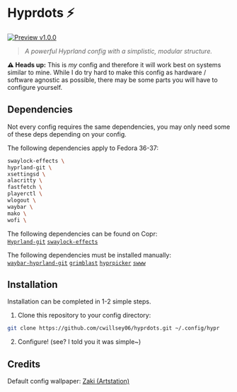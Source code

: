 # Hyprdots ⚡

[![Preview v1.0.0](https://i.ibb.co/0yrVmRY/preview-1-0-0.png)](https://i.ibb.co/0yrVmRY/preview-1-0-0.png)

> *A powerful Hyprland config with a simplistic, modular structure.*

**⚠️ Heads up:** This is *my* config and therefore it will work best on systems similar to mine. While I do try hard to make this config as hardware / software agnostic as possible, there may be some parts you will have to configure yourself.

## Dependencies

Not every config requires the same dependencies, you may only need some of these deps depending on your config.

The following dependencies apply to Fedora 36-37:  
```sh
swaylock-effects \
hyprland-git \
xsettingsd \
alacritty \
fastfetch \
playerctl \
wlogout \
waybar \
mako \
wofi \
```

The following dependencies can be found on Copr:  
[`Hyprland-git`](https://copr.fedorainfracloud.org/coprs/kasion/Hyprland-gi)
[`swaylock-effects`](https://copr.fedorainfracloud.org/coprs/eddsalkield/swaylock-effect)

The following dependencies must be installed manually:  
[`waybar-hyprland-git`](https://wiki.hyprland.org/Useful-Utilities/Status-Bars/#waybar)
[`grimblast`](https://github.com/hyprwm/contrib)
[`hyprpicker`](https://github.com/hyprwm/hyprpicker)
[`swww`](https://github.com/Horus645/swww)

## Installation

Installation can be completed in 1-2 simple steps.

1. Clone this repository to your config directory:
```sh
git clone https://github.com/cwillsey06/hyprdots.git ~/.config/hypr
```

2. Configure! (see? I told you it was simple~)

## Credits

Default config wallpaper: [Zaki (Artstation)](https://creatiflux.artstation.com/projects/xl3Nm)


